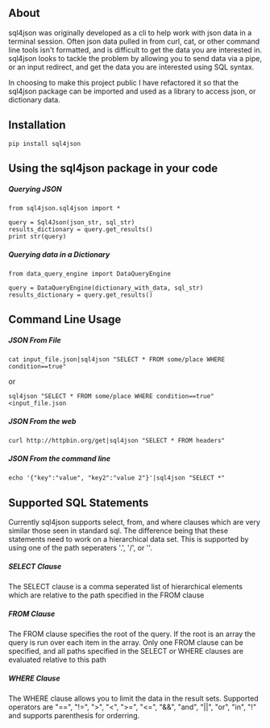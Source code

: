 ## About ##

sql4json was originally developed as a cli to help work with json data in a terminal session.  Often json data pulled in from curl, cat, or other command line tools isn't formatted, and is difficult to get the data you are interested in.  sql4json looks to tackle the problem by allowing you to send data via a pipe, or an input redirect, and get the data you are interested using SQL syntax.

In choosing to make this project public I have refactored it so that the sql4json package can be imported and used as a library to access json, or dictionary data.

## Installation ##

    pip install sql4json
    
## Using the sql4json package in your code ##
##### Querying JSON  #####

    from sql4json.sql4json import *
    
    query = Sql4Json(json_str, sql_str)
    results_dictionary = query.get_results()
    print str(query)

##### Querying data in a Dictionary #####

    from data_query_engine import DataQueryEngine
    
    query = DataQueryEngine(dictionary_with_data, sql_str)
    results_dictionary = query.get_results()

## Command Line Usage ##
##### JSON From File #####

    cat input_file.json|sql4json "SELECT * FROM some/place WHERE condition==true"
or

    sql4json "SELECT * FROM some/place WHERE condition==true" <input_file.json
    
##### JSON From the web #####

    curl http://httpbin.org/get|sql4json "SELECT * FROM headers"
    
##### JSON From the command line #####

    echo '{"key":"value", "key2":"value 2"}'|sql4json "SELECT *"
    
## Supported SQL Statements ##

Currently sql4json supports select, from, and where clauses which are very similar those seen in standard sql.  The difference being that these statements need to work on a hierarchical data set.  This is supported by using one of the path seperaters '.', '/', or '\'.

##### SELECT Clause #####

The SELECT clause is a comma seperated list of hierarchical elements which are relative to the path specified in the FROM clause

##### FROM Clause #####

The FROM clause specifies the root of the query.  If the root is an array the query is run over each item in the array.  Only one FROM clause can be specified, and all paths specified in the SELECT or WHERE clauses are evaluated relative to this path

##### WHERE Clause #####

The WHERE clause allows you to limit the data in the result sets. Supported operators are "==", "!=", ">", "<", ">=", "<=", "&&", "and", "||", "or", "in", "!" and supports parenthesis for orderring.

